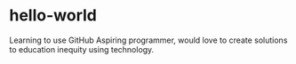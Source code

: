 # hello-world
Learning to use GitHub 
Aspiring programmer, would love to create solutions to education inequity using technology. 

